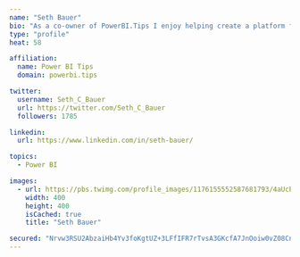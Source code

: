 ```yaml
---
name: "Seth Bauer"
bio: "As a co-owner of PowerBI.Tips I enjoy helping create a platform for new and advanced users alike to learn and expand their skills and get the most out of Power BI."
type: "profile"
heat: 58

affiliation:
  name: Power BI Tips
  domain: powerbi.tips

twitter:
  username: Seth_C_Bauer
  url: https://twitter.com/Seth_C_Bauer
  followers: 1785

linkedin:
  url: https://www.linkedin.com/in/seth-bauer/

topics:
  - Power BI

images:
  - url: https://pbs.twimg.com/profile_images/1176155552587681793/4aUcPKoe_400x400.jpg
    width: 400
    height: 400
    isCached: true
    title: "Seth Bauer"

secured: "Nrvw3RSU2AbzaiHb4Yv3foKgtUZ+3LFfIFR7rTvsA3GKcfA7JnOoiw0vZ08CngsZdVA2qdYHXCT4rmnMbQsIKi1j6mZHOKKAWzlQkW03sX+rXoVVmMOESU5sX9b2m+bmZxQIJ7hFghs2HWQy8tWfg5Zmzyv7jZR/8+Wy5sdwdaXqyR+KG8YMDvCfBiCCOAEZx+7sb7jaXRerxyLP2tks7cJwK4yzJoXD/ZrmVOcUK0Fq21OxHo4CJmGJNZutjnMgzozWbNnSQA7SDKrMNA3XdFKzGTF3LAqCVnXzrojhtkyN/ux6YGLVBm23I8gpQusZy2pE7Bi9lUJxlFtant9eWXjx3p/WCoBtsYOCU74HIqhuVSGmGtq7GyaU7OhLD0WzCed4MaOPZqbWHfXMiM9Ya0EXRy3QxsHI4XaDU1u6kAE=;46bJvlc4xwNHXnkGxBJ8Zg=="
---
```


